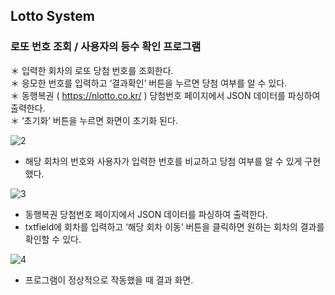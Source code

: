 ## Lotto System

### 로또 번호 조회 / 사용자의 등수 확인 프로그램

＊ 입력한 회차의 로또 당첨 번호를 조회한다.   
＊ 응모한 번호를 입력하고 ‘결과확인’ 버튼을 누르면 당첨 여부를 알 수 있다.   
＊ 동행복권 ( https://nlotto.co.kr/ ) 당첨번호 페이지에서 JSON 데이터를 파싱하여 출력한다.   
＊ ‘초기화’ 버튼을 누르면 화면이 초기화 된다.   
   
   
![2](https://user-images.githubusercontent.com/61627637/85243624-5351c180-b47d-11ea-84d1-e648f945d5cc.png)
   
* 해당 회차의 번호와 사용자가 입력한 번호를 비교하고 당첨 여부를 알 수 있게 구현했다.
   
![3](https://user-images.githubusercontent.com/61627637/85243627-551b8500-b47d-11ea-85f7-7d70bb994575.png)
   
* 동행복권 당첨번호 페이지에서 JSON 데이터를 파싱하여 출력한다.
* txtfield에 회차를 입력하고 ‘해당 회차 이동’ 버튼을 클릭하면 원하는 회차의 결과를 확인할 수 있다.
   
![4](https://user-images.githubusercontent.com/61627637/85243628-55b41b80-b47d-11ea-964b-aab8f30a5cc6.png)
   
* 프로그램이 정상적으로 작동했을 때 결과 화면.

